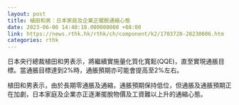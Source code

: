 ```yaml
---
layout: post
title: 植田和男：日本家庭及企業正擺脫通縮心態
date: 2023-06-06 14:40:18.000000000 +08:00
link: https://news.rthk.hk/rthk/ch/component/k2/1703720-20230606.htm
categories: rthk
---
```


日本央行總裁植田和男表示，將繼續實施量化質化寬鬆(QQE)，直至實現通脹目標。當通脹目標達到2%時，通脹預期亦可能會提高至2%左右。

植田和男表示，由於長期零通脹及通縮，通脹預期保持低位，但通脹及通脹預期正在加劇，日本家庭及企業亦正逐漸擺脫物價及工資難以上升的通縮心態。
